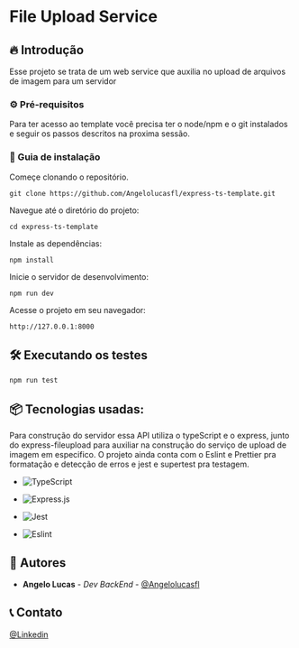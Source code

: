 # File Upload Service

## 🔥 Introdução

Esse projeto se trata de um web service que auxilia no upload de arquivos de imagem para um servidor 

### ⚙️ Pré-requisitos

Para ter acesso ao template você precisa ter o node/npm e o git instalados e seguir os passos descritos na proxima sessão.



### 🔨 Guia de instalação

Começe clonando o repositório.

```
git clone https://github.com/Angelolucasfl/express-ts-template.git
```


Navegue até o diretório do projeto:

```
cd express-ts-template
```


Instale as dependências:

```
npm install
```


Inicie o servidor de desenvolvimento:

```
npm run dev
```


Acesse o projeto em seu navegador:

```
http://127.0.0.1:8000
```

## 🛠️ Executando os testes


```
npm run test
```

## 📦 Tecnologias usadas:

Para construção do servidor essa API utiliza o typeScript e o express, junto do express-fileupload para auxiliar na construção do serviço de upload de imagem em especifico. O projeto ainda conta com o Eslint e Prettier pra formatação e detecção de erros e jest e supertest pra testagem.

* ![TypeScript](https://img.shields.io/badge/typescript-%23007ACC.svg?style=for-the-badge&logo=typescript&logoColor=white)

* ![Express.js](https://img.shields.io/badge/express.js-%23404d59.svg?style=for-the-badge&logo=express&logoColor=%2361DAFB)


* ![Jest](https://img.shields.io/badge/-jest-%23C21325?style=for-the-badge&logo=jest&logoColor=white)

* ![Eslint](https://img.shields.io/badge/ESLint-4B3263?style=for-the-badge&logo=eslint&logoColor=white)

## 👷 Autores

* **Angelo Lucas** - *Dev BackEnd* - [@Angelolucasfl](https://github.com/Angelolucasfl)


## 📞  Contato

[@Linkedin](https://www.linkedin.com/in/angelo-lucas-7129b7268/)
